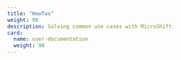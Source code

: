 ```yaml
---
title: "HowTos"
weight: 90
description: Solving common use cases with MicroShift.
card:
  name: user-documentation
  weight: 90
---
```

